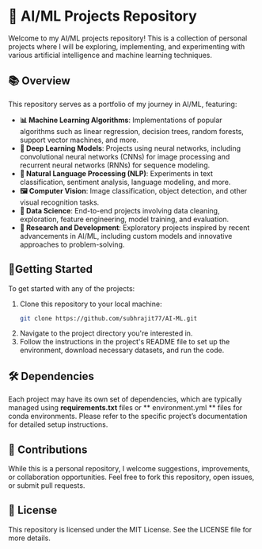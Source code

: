# 🤖 AI/ML Projects Repository

Welcome to my AI/ML projects repository! This is a collection of personal projects where I will be exploring, implementing, and experimenting with various artificial intelligence and machine learning techniques. 

## 📚 Overview

This repository serves as a portfolio of my journey in AI/ML, featuring:

- **📊 Machine Learning Algorithms**: Implementations of popular algorithms such as linear regression, decision trees, random forests, support vector machines, and more.
- **🧠 Deep Learning Models**: Projects using neural networks, including convolutional neural networks (CNNs) for image processing and recurrent neural networks (RNNs) for sequence modeling.
- **📝 Natural Language Processing (NLP)**: Experiments in text classification, sentiment analysis, language modeling, and more.
- **🖼️ Computer Vision**: Image classification, object detection, and other visual recognition tasks.
- **🔬 Data Science**: End-to-end projects involving data cleaning, exploration, feature engineering, model training, and evaluation.
- **🚀 Research and Development**: Exploratory projects inspired by recent advancements in AI/ML, including custom models and innovative approaches to problem-solving.

## 🚀Getting Started

To get started with any of the projects:

1. Clone this repository to your local machine:
   ```bash
   git clone https://github.com/subhrajit77/AI-ML.git
2. Navigate to the project directory you're interested in.
3. Follow the instructions in the project's README file to set up the environment, download necessary datasets, and run the code.

## 🛠️ Dependencies
Each project may have its own set of dependencies, which are typically managed using **requirements.txt** files or ** environment.yml ** files for conda environments. Please refer to the specific project’s documentation for detailed setup instructions. 

## 🤝 Contributions
While this is a personal repository, I welcome suggestions, improvements, or collaboration opportunities. Feel free to fork this repository, open issues, or submit pull requests.

## 📜 License
This repository is licensed under the MIT License. See the LICENSE file for more details.



